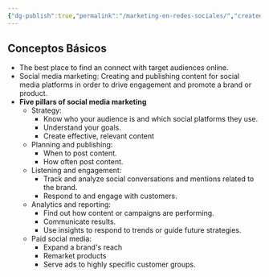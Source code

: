 ```yaml
---
{"dg-publish":true,"permalink":"/marketing-en-redes-sociales/","created":"2024-03-11T19:33:39.877-05:00","updated":"2024-03-11T19:43:17.383-05:00"}
---
```


## Conceptos Básicos
- The best place to find an connect with target audiences online.
- Social media marketing: Creating and publishing content for social media platforms in order to drive engagement and promote a brand or product.
- **Five pillars of social media marketing**
	- Strategy: 
		- Know who your audience is and which social platforms they use.
		- Understand your goals.
		- Create effective, relevant content
	- Planning and publishing:
		- When to post content.
		- How often post content.
	- Listening and engagement:
		- Track and analyze social conversations and mentions related to the brand.
		- Respond to and engage with customers.
	- Analytics and reporting:
		- Find out how content or campaigns are performing.
		- Communicate results.
		- Use insights to respond to trends or guide future strategies.
	- Paid social media:
		- Expand a brand's reach
		- Remarket products
		- Serve ads to highly specific customer groups.
